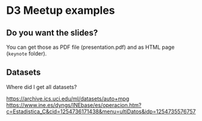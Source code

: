 # D3 Meetup examples

## Do you want the slides?
You can get those as PDF file (presentation.pdf) and as HTML page (`keynote` folder).

## Datasets
Where did I get all datasets?

https://archive.ics.uci.edu/ml/datasets/auto+mpg
https://www.ine.es/dyngs/INEbase/es/operacion.htm?c=Estadistica_C&cid=1254736171438&menu=ultiDatos&idp=1254735576757
